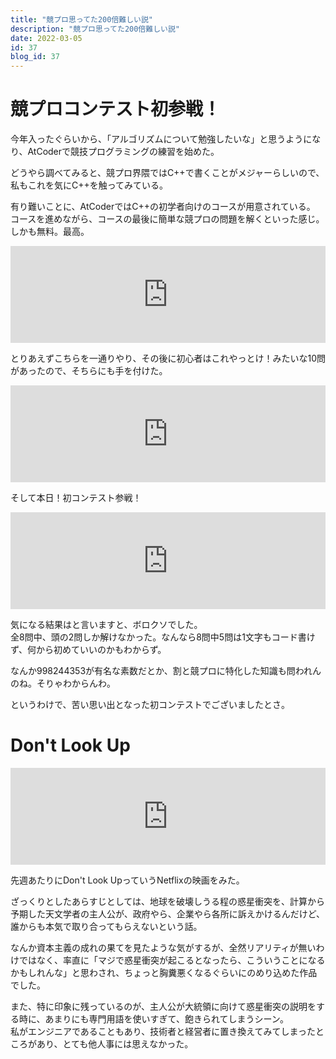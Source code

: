 ```yaml
---
title: "競プロ思ってた200倍難しい説"
description: "競プロ思ってた200倍難しい説"
date: 2022-03-05
id: 37
blog_id: 37
---
```


# 競プロコンテスト初参戦！

今年入ったぐらいから、「アルゴリズムについて勉強したいな」と思うようになり、AtCoderで競技プログラミングの練習を始めた。

どうやら調べてみると、競プロ界隈ではC++で書くことがメジャーらしいので、私もこれを気にC++を触ってみている。

有り難いことに、AtCoderではC++の初学者向けのコースが用意されている。  
コースを進めながら、コースの最後に簡単な競プロの問題を解くといった感じ。しかも無料。最高。

<iframe 
  class="hatenablogcard" 
  style="width:100%;height:155px;max-width:680px;"
  src="https://hatenablog-parts.com/embed?url=https://atcoder.jp/contests/APG4b" 
  width="300" height="150" frameborder="0" scrolling="no">
</iframe>

とりあえずこちらを一通りやり、その後に初心者はこれやっとけ！みたいな10問があったので、そちらにも手を付けた。

<iframe 
  class="hatenablogcard" 
  style="width:100%;height:155px;max-width:680px;"
  src="https://hatenablog-parts.com/embed?url=https://atcoder.jp/contests/abs" 
  width="300" height="150" frameborder="0" scrolling="no">
</iframe>

そして本日！初コンテスト参戦！

<iframe 
  class="hatenablogcard" 
  style="width:100%;height:155px;max-width:680px;"
  src="https://hatenablog-parts.com/embed?url=https://atcoder.jp/contests/abc242" 
  width="300" height="150" frameborder="0" scrolling="no">
</iframe>

気になる結果はと言いますと、ボロクソでした。  
全8問中、頭の2問しか解けなかった。なんなら8問中5問は1文字もコード書けず、何から初めていいのかもわからず。

なんか998244353が有名な素数だとか、割と競プロに特化した知識も問われんのね。そりゃわからんわ。

というわけで、苦い思い出となった初コンテストでございましたとさ。

# Don't Look Up

<iframe 
  class="hatenablogcard" 
  style="width:100%;height:155px;max-width:680px;"
  src="https://hatenablog-parts.com/embed?url=https://www.netflix.com/browse?jbv=81252357" 
  width="300" height="150" frameborder="0" scrolling="no">
</iframe>

先週あたりにDon't Look UpっていうNetflixの映画をみた。

ざっくりとしたあらすじとしては、地球を破壊しうる程の惑星衝突を、計算から予期した天文学者の主人公が、政府やら、企業やら各所に訴えかけるんだけど、誰からも本気で取り合ってもらえないという話。

なんか資本主義の成れの果てを見たような気がするが、全然リアリティが無いわけではなく、率直に「マジで惑星衝突が起こるとなったら、こういうことになるかもしれんな」と思わされ、ちょっと胸糞悪くなるぐらいにのめり込めた作品でした。

また、特に印象に残っているのが、主人公が大統領に向けて惑星衝突の説明をする時に、あまりにも専門用語を使いすぎて、飽きられてしまうシーン。  
私がエンジニアであることもあり、技術者と経営者に置き換えてみてしまったところがあり、とても他人事には思えなかった。